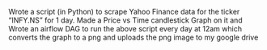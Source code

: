  Wrote a script (in Python) to scrape Yahoo Finance data for the ticker “INFY.NS” for 1 day. Made a Price vs Time candlestick Graph on it and Wrote an airflow DAG to run the above script every day at 12am which converts the graph to a png and uploads the png image to my google drive
